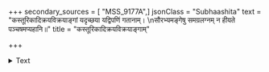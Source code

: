 +++
secondary_sources = [ "MSS_9177A",]
jsonClass = "Subhaashita"
text = "कस्तूरिकादिक्रयविक्रयाङ्गां यदृच्छया यद्विपणिं गतानाम्।  \nसौरभ्यमङ्गेषु समग्रलग्नम् न हीयते पञ्चषमप्यहानि॥"
title = "कस्तूरिकादिक्रयविक्रयाङ्गाम्"

+++

<details><summary>Text</summary>

कस्तूरिकादिक्रयविक्रयाङ्गां यदृच्छया यद्विपणिं गतानाम्।  
सौरभ्यमङ्गेषु समग्रलग्नम् न हीयते पञ्चषमप्यहानि॥
</details>
